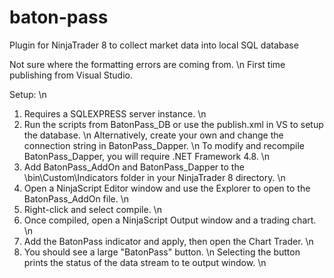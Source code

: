 # baton-pass
 Plugin for NinjaTrader 8 to collect market data into local SQL database
 
 Not sure where the formatting errors are coming from. \n
 First time publishing from Visual Studio.

Setup: \n
1. Requires a SQLEXPRESS server instance. \n
2. Run the scripts from BatonPass_DB or use the publish.xml in VS to setup the database. \n
Alternatively, create your own and change the connection string in BatonPass_Dapper. \n
To modify and recompile BatonPass_Dapper, you will require .NET Framework 4.8. \n
4. Add BatonPass_AddOn and BatonPass_Dapper to the \bin\Custom\Indicators folder in your NinjaTrader 8 directory. \n
5. Open a NinjaScript Editor window and use the Explorer to open to the BatonPass_AddOn file. \n
6. Right-click and select compile. \n
7. Once compiled, open a NinjaScript Output window and a trading chart. \n
8. Add the BatonPass indicator and apply, then open the Chart Trader. \n
9. You should see a large "BatonPass" button. \n
Selecting the button prints the status of the data stream to te output window. \n
